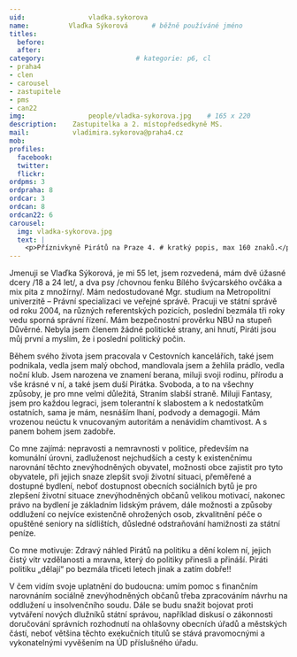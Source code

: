 ```yaml
---
uid:                vladka.sykorova
name:          Vlaďka Sýkorová  	# běžně používáné jméno
titles:
  before:
  after:
category:                       # kategorie: p6, cl
- praha4
- clen
- carousel
- zastupitele
- pms
- can22
img: 		        people/vladka-sykorova.jpg    # 165 x 220
description:    Zastupitelka a 2. místopředsedkyně MS.	
mail:           vladimira.sykorova@praha4.cz
mob: 			
profiles:
  facebook:
  twitter: 
  flickr: 
ordpms: 3
ordpraha: 8
ordcar: 3
ordcan: 8
ordcan22: 6
carousel:
  img: vladka-sykorova.jpg
  text: |
    <p>Příznivkyně Pirátů na Praze 4. # kratký popis, max 160 znaků.</p>
---
```

Jmenuji se Vlaďka Sýkorová, je mi 55 let, jsem rozvedená, mám dvě úžasné dcery /18 a 24 let/, a dva psy /chovnou fenku Bílého
švýcarského ovčáka a mix pita z množírny/. Mám nedostudované Mgr. studium na Metropolitní univerzitě – Právní specializaci ve
veřejné správě. Pracuji ve státní správě od roku 2004, na různých referentských pozicích, poslední bezmála tři roky vedu sporná
správní řízení. Mám bezpečnostní prověrku NBÚ na stupeň Důvěrné. Nebyla jsem členem žádné politické strany, ani hnutí, Piráti
jsou můj první a myslím, že i poslední politický počin.

Během svého života jsem pracovala v Cestovních kancelářích, také jsem podnikala, vedla jsem malý obchod, mandlovala jsem a
žehlila prádlo, vedla noční klub. Jsem narozena ve znamení berana, miluji svoji rodinu, přírodu a vše krásné v ní, a také jsem
duší Pirátka. Svoboda, a to na všechny způsoby, je pro mne velmi důležitá, Straním slabší straně. Miluji Fantasy, jsem pro
každou legraci, jsem tolerantní k slabostem a k nedostatkům ostatních, sama je mám, nesnáším lhaní, podvody a demagogii. Mám
vrozenou neúctu k vnucovaným autoritám a nenávidím chamtivost. A s panem bohem jsem zadobře.

Co mne zajímá: nepravosti a nemravnosti v politice, především na komunální úrovni, zadluženost nejchudších a cesty k
existenčnímu narovnání těchto znevýhodněných obyvatel, možnosti obce zajistit pro tyto obyvatele, při jejich snaze zlepšit
svoji životní situaci, přeměřené a dostupné bydlení, neboť dostupnost obecních sociálních bytů je pro zlepšení životní situace
znevýhodněných občanů velikou motivací, nakonec právo na bydlení je základním lidským právem, dále možnosti a způsoby oddlužení
co nejvíce existenčně ohrožených osob, zkvalitnění péče o opuštěné seniory na sídlištích, důsledné odstraňování hamižnosti za
státní peníze.

Co mne motivuje: Zdravý náhled Pirátů na politiku a dění kolem ní, jejich čistý vítr vzdělanosti a mravna, který do politiky
přinesli a přináší. Piráti politiku „dělají“ po bezmála třiceti letech jinak a zatím dobře!!

V čem vidím svoje uplatnění do budoucna: umím pomoc s finančním narovnáním sociálně znevýhodněných občanů třeba zpracováním
návrhu na oddlužení u insolvenčního soudu. Dále se budu snažit bojovat proti vytváření nových dlužníků státní správou,
například diskusí o zákonnosti doručování správních rozhodnutí na ohlašovny obecních úřadů a městských částí, neboť většina
těchto exekučních titulů se stává pravomocnými a vykonatelnými vyvěšením na ÚD příslušného úřadu.
